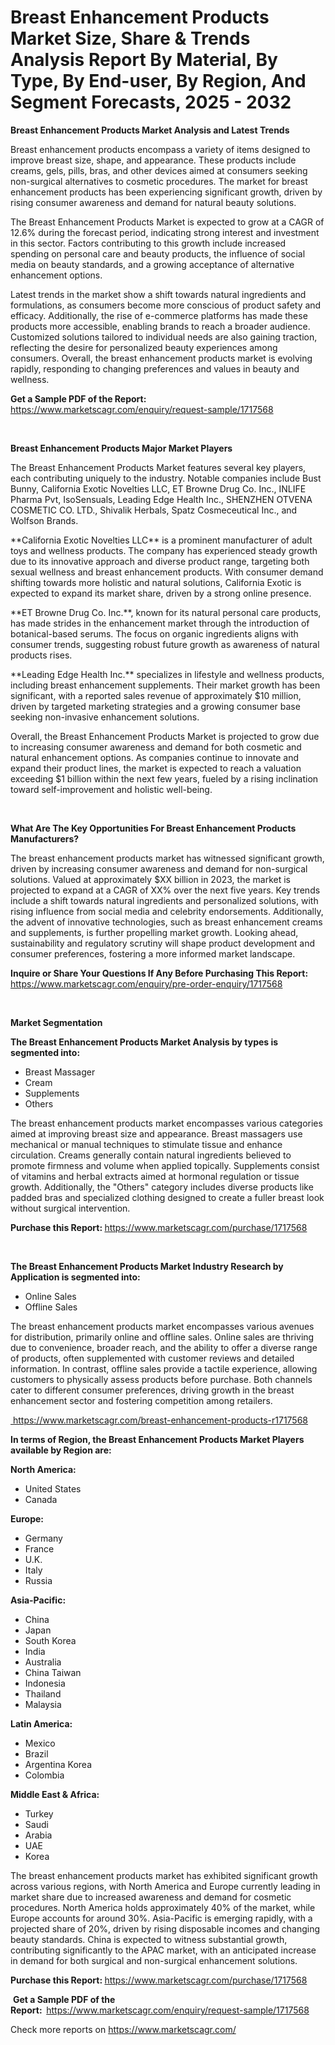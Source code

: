 <p><h1>Breast Enhancement Products Market Size, Share & Trends Analysis Report By Material, By Type, By End-user, By Region, And Segment Forecasts, 2025 - 2032</h1></p><p><strong>Breast Enhancement Products Market Analysis and Latest Trends</strong></p>
<p><p>Breast enhancement products encompass a variety of items designed to improve breast size, shape, and appearance. These products include creams, gels, pills, bras, and other devices aimed at consumers seeking non-surgical alternatives to cosmetic procedures. The market for breast enhancement products has been experiencing significant growth, driven by rising consumer awareness and demand for natural beauty solutions.</p><p>The Breast Enhancement Products Market is expected to grow at a CAGR of 12.6% during the forecast period, indicating strong interest and investment in this sector. Factors contributing to this growth include increased spending on personal care and beauty products, the influence of social media on beauty standards, and a growing acceptance of alternative enhancement options. </p><p>Latest trends in the market show a shift towards natural ingredients and formulations, as consumers become more conscious of product safety and efficacy. Additionally, the rise of e-commerce platforms has made these products more accessible, enabling brands to reach a broader audience. Customized solutions tailored to individual needs are also gaining traction, reflecting the desire for personalized beauty experiences among consumers. Overall, the breast enhancement products market is evolving rapidly, responding to changing preferences and values in beauty and wellness.</p></p>
<p><strong>Get a Sample PDF of the Report:&nbsp;</strong> <a href="https://www.marketscagr.com/enquiry/request-sample/1717568?utm_campaign=2276&utm_medium=2&utm_source=Github&utm_content=ia&utm_term=07022025&utm_id=breast-enhancement-products">https://www.marketscagr.com/enquiry/request-sample/1717568</a></p>
<p>&nbsp;</p>
<p><strong>Breast Enhancement Products Major Market Players</strong></p>
<p><p>The Breast Enhancement Products Market features several key players, each contributing uniquely to the industry. Notable companies include Bust Bunny, California Exotic Novelties LLC, ET Browne Drug Co. Inc., INLIFE Pharma Pvt, IsoSensuals, Leading Edge Health Inc., SHENZHEN OTVENA COSMETIC CO. LTD., Shivalik Herbals, Spatz Cosmeceutical Inc., and Wolfson Brands.</p><p>**California Exotic Novelties LLC** is a prominent manufacturer of adult toys and wellness products. The company has experienced steady growth due to its innovative approach and diverse product range, targeting both sexual wellness and breast enhancement products. With consumer demand shifting towards more holistic and natural solutions, California Exotic is expected to expand its market share, driven by a strong online presence.</p><p>**ET Browne Drug Co. Inc.**, known for its natural personal care products, has made strides in the enhancement market through the introduction of botanical-based serums. The focus on organic ingredients aligns with consumer trends, suggesting robust future growth as awareness of natural products rises. </p><p>**Leading Edge Health Inc.** specializes in lifestyle and wellness products, including breast enhancement supplements. Their market growth has been significant, with a reported sales revenue of approximately $10 million, driven by targeted marketing strategies and a growing consumer base seeking non-invasive enhancement solutions.</p><p>Overall, the Breast Enhancement Products Market is projected to grow due to increasing consumer awareness and demand for both cosmetic and natural enhancement options. As companies continue to innovate and expand their product lines, the market is expected to reach a valuation exceeding $1 billion within the next few years, fueled by a rising inclination toward self-improvement and holistic well-being.</p></p>
<p>&nbsp;</p>
<p><strong>What Are The Key Opportunities For Breast Enhancement Products Manufacturers?</strong></p>
<p><p>The breast enhancement products market has witnessed significant growth, driven by increasing consumer awareness and demand for non-surgical solutions. Valued at approximately $XX billion in 2023, the market is projected to expand at a CAGR of XX% over the next five years. Key trends include a shift towards natural ingredients and personalized solutions, with rising influence from social media and celebrity endorsements. Additionally, the advent of innovative technologies, such as breast enhancement creams and supplements, is further propelling market growth. Looking ahead, sustainability and regulatory scrutiny will shape product development and consumer preferences, fostering a more informed market landscape.</p></p>
<p><strong>Inquire or Share Your Questions If Any Before Purchasing This Report:</strong> <a href="https://www.marketscagr.com/enquiry/pre-order-enquiry/1717568?utm_campaign=2276&utm_medium=2&utm_source=Github&utm_content=ia&utm_term=07022025&utm_id=breast-enhancement-products">https://www.marketscagr.com/enquiry/pre-order-enquiry/1717568</a></p>
<p>&nbsp;</p>
<p><strong>Market Segmentation</strong></p>
<p><strong>The Breast Enhancement Products Market Analysis by types is segmented into:</strong></p>
<p><ul><li>Breast Massager</li><li>Cream</li><li>Supplements</li><li>Others</li></ul></p>
<p><p>The breast enhancement products market encompasses various categories aimed at improving breast size and appearance. Breast massagers use mechanical or manual techniques to stimulate tissue and enhance circulation. Creams generally contain natural ingredients believed to promote firmness and volume when applied topically. Supplements consist of vitamins and herbal extracts aimed at hormonal regulation or tissue growth. Additionally, the "Others" category includes diverse products like padded bras and specialized clothing designed to create a fuller breast look without surgical intervention.</p></p>
<p><strong>Purchase this Report:&nbsp;</strong><a href="https://www.marketscagr.com/purchase/1717568?utm_campaign=2276&utm_medium=2&utm_source=Github&utm_content=ia&utm_term=07022025&utm_id=breast-enhancement-products">https://www.marketscagr.com/purchase/1717568</a></p>
<p>&nbsp;</p>
<p><strong>The Breast Enhancement Products Market Industry Research by Application is segmented into:</strong></p>
<p><ul><li>Online Sales</li><li>Offline Sales</li></ul></p>
<p><p>The breast enhancement products market encompasses various avenues for distribution, primarily online and offline sales. Online sales are thriving due to convenience, broader reach, and the ability to offer a diverse range of products, often supplemented with customer reviews and detailed information. In contrast, offline sales provide a tactile experience, allowing customers to physically assess products before purchase. Both channels cater to different consumer preferences, driving growth in the breast enhancement sector and fostering competition among retailers.</p></p>
<p><a href="https://www.marketscagr.com/breast-enhancement-products-r1717568?utm_campaign=2276&utm_medium=2&utm_source=Github&utm_content=ia&utm_term=07022025&utm_id=breast-enhancement-products">&nbsp;https://www.marketscagr.com/breast-enhancement-products-r1717568</a></p>
<p><strong>In terms of Region, the Breast Enhancement Products Market Players available by Region are:</strong></p>
<p>
    <p> <strong> North America: </strong>
        <ul>
            <li>United States</li>
            <li>Canada</li>
        </ul>
        </p> 
    <p> <strong> Europe: </strong>
        <ul>
            <li>Germany</li>
            <li>France</li>
            <li>U.K.</li>
            <li>Italy</li>
            <li>Russia</li>
        </ul>
        </p> 
    <p> <strong> Asia-Pacific: </strong>
        <ul>
            <li>China</li>
            <li>Japan</li>
            <li>South Korea</li>
            <li>India</li>
            <li>Australia</li>
            <li>China Taiwan</li>
            <li>Indonesia</li>
            <li>Thailand</li>
            <li>Malaysia</li>
        </ul>
        </p> 
    <p> <strong> Latin America: </strong>
        <ul>
            <li>Mexico</li>
            <li>Brazil</li>
            <li>Argentina Korea</li>
            <li>Colombia</li>
        </ul>
        </p> 
    <p> <strong> Middle East & Africa: </strong>
        <ul>
            <li>Turkey</li>
            <li>Saudi</li>
            <li>Arabia</li>
            <li>UAE</li>
            <li>Korea</li>
        </ul>
    </p>
    </p>
<p><p>The breast enhancement products market has exhibited significant growth across various regions, with North America and Europe currently leading in market share due to increased awareness and demand for cosmetic procedures. North America holds approximately 40% of the market, while Europe accounts for around 30%. Asia-Pacific is emerging rapidly, with a projected share of 20%, driven by rising disposable incomes and changing beauty standards. China is expected to witness substantial growth, contributing significantly to the APAC market, with an anticipated increase in demand for both surgical and non-surgical enhancement solutions.</p></p>
<p><strong>Purchase this Report: </strong><a href="https://www.marketscagr.com/purchase/1717568?utm_campaign=2276&utm_medium=2&utm_source=Github&utm_content=ia&utm_term=07022025&utm_id=breast-enhancement-products">https://www.marketscagr.com/purchase/1717568</a></p>
<p>&nbsp;<strong>Get a Sample PDF of the Report:&nbsp;&nbsp;</strong><a href="https://www.marketscagr.com/enquiry/request-sample/1717568?utm_campaign=2276&utm_medium=2&utm_source=Github&utm_content=ia&utm_term=07022025&utm_id=breast-enhancement-products">https://www.marketscagr.com/enquiry/request-sample/1717568</a></p>
<p><strong></strong></p>
<p>Check more reports on <a href="https://www.marketscagr.com/?utm_campaign=2276&utm_medium=2&utm_source=Github&utm_content=ia&utm_term=07022025&utm_id=breast-enhancement-products">https://www.marketscagr.com/</a></p>